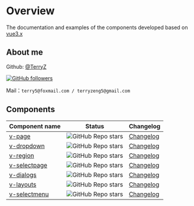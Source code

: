 # Overview

The documentation and examples of the components developed based on [vue3.x](https://vuejs.org)

## About me

Github: [@TerryZ](https://github.com/TerryZ)

[![GitHub followers](https://img.shields.io/github/followers/terryz?style=social&label=Follow%20@TerryZ)](https://github.com/TerryZ)

Mail：`terry5@foxmail.com / terryzeng5@gmail.com`

## Components

| Component name | Status | Changelog |
| - | - | - |
| [v-page](https://github.com/TerryZ/v-page) | ![GitHub Repo stars](https://img.shields.io/github/stars/terryz/v-page?style=social) | [Changelog](https://github.com/TerryZ/v-page/blob/dev/CHANGELOG.md) |
| [v-dropdown](https://github.com/TerryZ/v-dropdown) | ![GitHub Repo stars](https://img.shields.io/github/stars/terryz/v-dropdown?style=social) | [Changelog](https://github.com/TerryZ/v-dropdown/blob/dev/CHANGELOG.md) |
| [v-region](https://github.com/TerryZ/v-region) | ![GitHub Repo stars](https://img.shields.io/github/stars/terryz/v-region?style=social) | [Changelog](https://github.com/TerryZ/v-region/blob/dev/CHANGELOG.md) |
| [v-selectpage](https://github.com/TerryZ/v-selectpage) | ![GitHub Repo stars](https://img.shields.io/github/stars/terryz/v-selectpage?style=social) | [Changelog](https://github.com/TerryZ/v-selectpage/blob/dev/CHANGELOG.md) |
| [v-dialogs](https://github.com/TerryZ/v-dialogs) | ![GitHub Repo stars](https://img.shields.io/github/stars/terryz/v-dialogs?style=social) | [Changelog](https://github.com/TerryZ/v-dialogs/blob/dev/CHANGELOG.md) |
| [v-layouts](https://github.com/TerryZ/v-layouts) | ![GitHub Repo stars](https://img.shields.io/github/stars/terryz/v-layouts?style=social) | [Changelog](https://github.com/TerryZ/v-layouts/blob/dev/CHANGELOG.md) |
| [v-selectmenu](https://github.com/TerryZ/v-selectmenu) | ![GitHub Repo stars](https://img.shields.io/github/stars/terryz/v-selectmenu?style=social) | [Changelog](https://github.com/TerryZ/v-selectmenu/blob/dev/CHANGELOG.md) |
